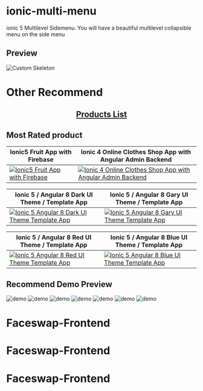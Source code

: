 # ionic-multi-menu
ionic 5 Multilevel Sidemenu.
 You will have a beautiful multilevel collapsible menu on the side menu


## Preview
![Custom Skeleton](https://github.com/ionictemplate-app/ionic-multi-menu/blob/master/src/assets/images/demo/1.gif)

# Other Recommend

<h2 align="center">
  <a href="https://codecanyon.net/user/captain96778/portfolio">Products List</a> </h2>
  
##  Most Rated  product 
| Ionic5 Fruit App with Firebase  | Ionic 4 Online Clothes Shop App with Angular Admin Backend |
| ------------- | ------------- |
| <a href="https://codecanyon.net/item/ionic5-fruit-app-with-firebase/24448819" rel="Ionic5 Fruit App with Firebase">![Ionic5 Fruit App with Firebase](https://github.com/ionictemplate-app/ionic-multi-menu/blob/master/src/assets/images/1.jpg) </a> |  <a href="https://codecanyon.net/item/ionic-4-online-clothes-shop-app-with-angular-admin-backend/25007518" rel="Ionic 5 angular 8 gray theme  Mobile app UI"> ![Ionic 4 Online Clothes Shop App with Angular Admin Backend ](https://github.com/ionictemplate-app/ionic-multi-menu/blob/master/src/assets/images/2.jpg) </a>| 


| Ionic 5 / Angular 8 Dark UI Theme / Template App  | Ionic 5 / Angular 8 Gary UI Theme / Template App |
| ------------- | ------------- |
| <a href="https://codecanyon.net/item/ionic-5-angular-8-dark-ui-theme-template-app-starter-app/25261503" rel="Ionic 5 / Angular 8 Dark UI Theme / Template App">![Ionic 5 Angular 8 Dark UI Theme Template App](https://github.com/ionictemplate-app/ionic-multi-menu/blob/master/src/assets/images/3.jpg) </a> |  <a href="https://codecanyon.net/item/ionic-5-angular-8-gray-ui-theme-template-app-starter-app/25267829" rel="Ionic 5 angular 8 gray theme  Mobile app UI"> ![Ionic 5  Angular 8 Gary UI Theme  Template App ](https://github.com/ionictemplate-app/ionic-multi-menu/blob/master/src/assets/images/4.jpg) </a>| 

| Ionic 5 / Angular 8 Red UI Theme / Template App  | Ionic 5 / Angular 8 Blue UI Theme / Template App |
| ------------- | ------------- |
| <a href="https://codecanyon.net/item/ionic-5-angular-8-red-ui-theme-template-app-starter-app/25287143" rel="Ionic 5 / Angular 8 Dark UI Theme / Template App">![Ionic 5 Angular 8 Red UI Theme Template App](https://github.com/ionictemplate-app/ionic-multi-menu/blob/master/src/assets/images/6.jpg) </a> |  <a href="https://codecanyon.net/item/ionic-5-angular-8-ui-blue-theme-template-app-starter-app/25179998" rel="Ionic 5 angular 8 gray theme  Mobile app UI"> ![Ionic 5  Angular 8 Blue UI Theme  Template App ](https://github.com/ionictemplate-app/ionic-multi-menu/blob/master/src/assets/images/5.jpg) </a>| 


## Recommend Demo Preview

![demo](https://github.com/ionictemplate-app/ionic-multi-menu/blob/master/src/assets/images/preview1.jpg)
![demo](https://github.com/ionictemplate-app/ionic-multi-menu/blob/master/src/assets/images/preview2.jpg)
![demo](https://github.com/ionictemplate-app/ionic-multi-menu/blob/master/src/assets/images/preview3.jpg)
![demo](https://github.com/ionictemplate-app/ionic-multi-menu/blob/master/src/assets/images/preview4.jpg)
![demo](https://github.com/ionictemplate-app/ionic-multi-menu/blob/master/src/assets/images/previewbackend5.jpg)
![demo](https://github.com/ionictemplate-app/ionic-multi-menu/blob/master/src/assets/images/11.jpg)
![demo](https://github.com/ionictemplate-app/ionic-multi-menu/blob/master/src/assets/images/12.jpg)
# Faceswap-Frontend
# Faceswap-Frontend
# Faceswap-Frontend
